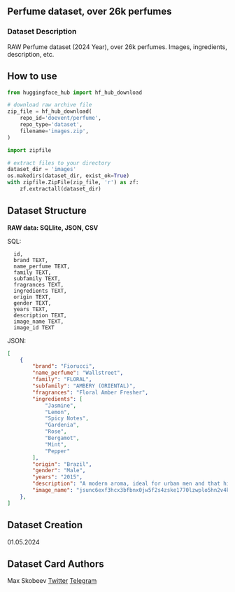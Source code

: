 ## Perfume dataset, over 26k perfumes

### Dataset Description

RAW Perfume dataset (2024 Year), over 26k perfumes. Images, ingredients, description, etc.

## How to use

```Python
from huggingface_hub import hf_hub_download

# download raw archive file
zip_file = hf_hub_download(
    repo_id='doevent/perfume',
    repo_type='dataset',
    filename='images.zip',
)
```

```Python
import zipfile

# extract files to your directory
dataset_dir = 'images'
os.makedirs(dataset_dir, exist_ok=True)
with zipfile.ZipFile(zip_file, 'r') as zf:
    zf.extractall(dataset_dir)
```

## Dataset Structure

**RAW data: SQLlite, JSON, CSV**

SQL:
```
  id,
  brand TEXT,
  name_perfume TEXT,
  family TEXT,
  subfamily TEXT,
  fragrances TEXT,
  ingredients TEXT,
  origin TEXT,
  gender TEXT,
  years TEXT,
  description TEXT,
  image_name TEXT,
  image_id TEXT
```

JSON:

```JSON
[
    {
        "brand": "Fiorucci",
        "name_perfume": "Wallstreet",
        "family": "FLORAL",
        "subfamily": "AMBERY (ORIENTAL)",
        "fragrances": "Floral Amber Fresher",
        "ingredients": [
            "Jasmine",
            "Lemon",
            "Spicy Notes",
            "Gardenia",
            "Rose",
            "Bergamot",
            "Mint",
            "Pepper"
        ],
        "origin": "Brazil",
        "gender": "Male",
        "years": "2015",
        "description": "A modern aroma, ideal for urban men and that highlights their strengths in everyday life.",
        "image_name": "jsunc6exf3hcx3bfbnx0jw5f2s4zske1770lzwplo5hn2v4ky2qh4lxan392-w500-q85.jpg"
    },
]
```

## Dataset Creation

01.05.2024

## Dataset Card Authors

Max Skobeev
[Twitter](https://twitter.com/DoEvent)
[Telegram](https://t.me/neuralpony)
